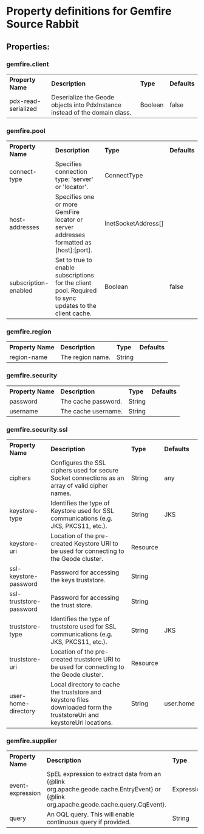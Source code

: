 # Property definitions for **Gemfire Source Rabbit**
## Properties:

### gemfire.client

<table>
    <tr>
    <th style="text-align: left">Property Name</th>
    <th style="text-align: left">Description</th>
    <th style="text-align: left">Type</th>
    <th style="text-align: left">Defaults</th>
    </tr>
<tr><td>pdx-read-serialized</td>
      <td>Deserialize the Geode objects into PdxInstance instead of the domain class.</td>
      <td>Boolean</td>
      <td>false</td></tr>
</table>

### gemfire.pool

<table>
    <tr>
    <th style="text-align: left">Property Name</th>
    <th style="text-align: left">Description</th>
    <th style="text-align: left">Type</th>
    <th style="text-align: left">Defaults</th>
    </tr>
<tr><td>connect-type</td>
      <td>Specifies connection type: 'server' or 'locator'.</td>
      <td>ConnectType</td>
      <td><none></td></tr>
<tr><td>host-addresses</td>
      <td>Specifies one or more GemFire locator or server addresses formatted as [host]:[port].</td>
      <td>InetSocketAddress[]</td>
      <td><none></td></tr>
<tr><td>subscription-enabled</td>
      <td>Set to true to enable subscriptions for the client pool. Required to sync updates to the client cache.</td>
      <td>Boolean</td>
      <td>false</td></tr>
</table>

### gemfire.region

<table>
    <tr>
    <th style="text-align: left">Property Name</th>
    <th style="text-align: left">Description</th>
    <th style="text-align: left">Type</th>
    <th style="text-align: left">Defaults</th>
    </tr>
<tr><td>region-name</td>
      <td>The region name.</td>
      <td>String</td>
      <td><none></td></tr>
</table>

### gemfire.security

<table>
    <tr>
    <th style="text-align: left">Property Name</th>
    <th style="text-align: left">Description</th>
    <th style="text-align: left">Type</th>
    <th style="text-align: left">Defaults</th>
    </tr>
<tr><td>password</td>
      <td>The cache password.</td>
      <td>String</td>
      <td><none></td></tr>
<tr><td>username</td>
      <td>The cache username.</td>
      <td>String</td>
      <td><none></td></tr>
</table>

### gemfire.security.ssl

<table>
    <tr>
    <th style="text-align: left">Property Name</th>
    <th style="text-align: left">Description</th>
    <th style="text-align: left">Type</th>
    <th style="text-align: left">Defaults</th>
    </tr>
<tr><td>ciphers</td>
      <td>Configures the SSL ciphers used for secure Socket connections as an array of valid cipher names.</td>
      <td>String</td>
      <td>any</td></tr>
<tr><td>keystore-type</td>
      <td>Identifies the type of Keystore used for SSL communications (e.g. JKS, PKCS11, etc.).</td>
      <td>String</td>
      <td>JKS</td></tr>
<tr><td>keystore-uri</td>
      <td>Location of the pre-created Keystore URI to be used for connecting to the Geode cluster.</td>
      <td>Resource</td>
      <td><none></td></tr>
<tr><td>ssl-keystore-password</td>
      <td>Password for accessing the keys truststore.</td>
      <td>String</td>
      <td><none></td></tr>
<tr><td>ssl-truststore-password</td>
      <td>Password for accessing the trust store.</td>
      <td>String</td>
      <td><none></td></tr>
<tr><td>truststore-type</td>
      <td>Identifies the type of truststore used for SSL communications (e.g. JKS, PKCS11, etc.).</td>
      <td>String</td>
      <td>JKS</td></tr>
<tr><td>truststore-uri</td>
      <td>Location of the pre-created truststore URI to be used for connecting to the Geode cluster.</td>
      <td>Resource</td>
      <td><none></td></tr>
<tr><td>user-home-directory</td>
      <td>Local directory to cache the truststore and keystore files downloaded form the truststoreUri and keystoreUri locations.</td>
      <td>String</td>
      <td>user.home</td></tr>
</table>

### gemfire.supplier

<table>
    <tr>
    <th style="text-align: left">Property Name</th>
    <th style="text-align: left">Description</th>
    <th style="text-align: left">Type</th>
    <th style="text-align: left">Defaults</th>
    </tr>
<tr><td>event-expression</td>
      <td>SpEL expression to extract data from an {@link org.apache.geode.cache.EntryEvent} or {@link org.apache.geode.cache.query.CqEvent}.</td>
      <td>Expression</td>
      <td><none></td></tr>
<tr><td>query</td>
      <td>An OQL query. This will enable continuous query if provided.</td>
      <td>String</td>
      <td><none></td></tr>
</table>
